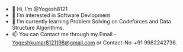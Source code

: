 - 👋 Hi, I’m @Yogesh8121
- 👀 I’m interested in Software Devlopment
- 🌱 I’m currently learning Problem Solving on Codeforces and Data Structure Algorithms.
- 📫 You can Contact me through my Email - Yogeshkumar8121198@gmail.com or Contact-No-+91 9982242736.
